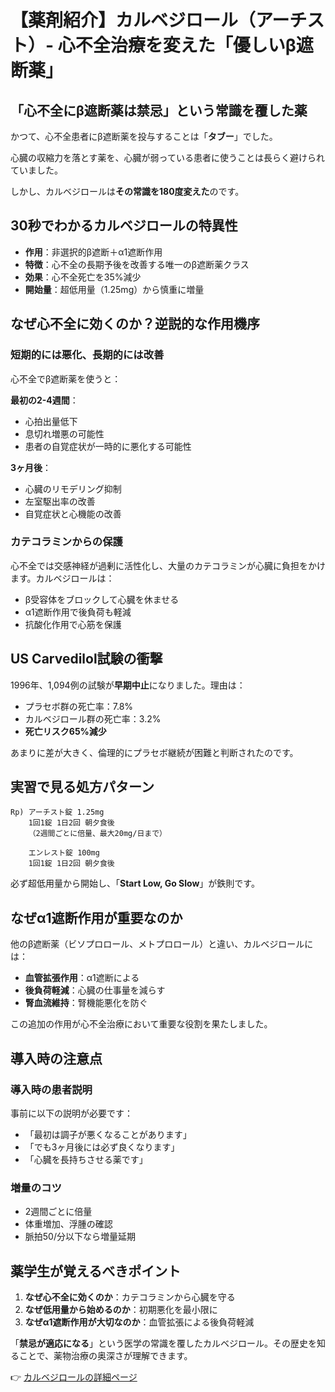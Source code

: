 # 【薬剤紹介】カルベジロール（アーチスト）- 心不全治療を変えた「優しいβ遮断薬」

## 「心不全にβ遮断薬は禁忌」という常識を覆した薬

かつて、心不全患者にβ遮断薬を投与することは「**タブー**」でした。

心臓の収縮力を落とす薬を、心臓が弱っている患者に使うことは長らく避けられていました。

しかし、カルベジロールは**その常識を180度変えた**のです。

## 30秒でわかるカルベジロールの特異性

- **作用**：非選択的β遮断＋α1遮断作用
- **特徴**：心不全の長期予後を改善する唯一のβ遮断薬クラス
- **効果**：心不全死亡を35%減少
- **開始量**：超低用量（1.25mg）から慎重に増量

## なぜ心不全に効くのか？逆説的な作用機序

### 短期的には悪化、長期的には改善

心不全でβ遮断薬を使うと：

**最初の2-4週間**：
- 心拍出量低下
- 息切れ増悪の可能性
- 患者の自覚症状が一時的に悪化する可能性

**3ヶ月後**：
- 心臓のリモデリング抑制
- 左室駆出率の改善
- 自覚症状と心機能の改善

### カテコラミンからの保護

心不全では交感神経が過剰に活性化し、大量のカテコラミンが心臓に負担をかけます。カルベジロールは：

- β受容体をブロックして心臓を休ませる
- α1遮断作用で後負荷も軽減
- 抗酸化作用で心筋を保護

## US Carvedilol試験の衝撃

1996年、1,094例の試験が**早期中止**になりました。理由は：

- プラセボ群の死亡率：7.8%
- カルベジロール群の死亡率：3.2%
- **死亡リスク65%減少**

あまりに差が大きく、倫理的にプラセボ継続が困難と判断されたのです。

## 実習で見る処方パターン

```
Rp) アーチスト錠 1.25mg
    1回1錠 1日2回 朝夕食後
    （2週間ごとに倍量、最大20mg/日まで）
    
    エンレスト錠 100mg
    1回1錠 1日2回 朝夕食後
```

必ず超低用量から開始し、「**Start Low, Go Slow**」が鉄則です。

## なぜα1遮断作用が重要なのか

他のβ遮断薬（ビソプロロール、メトプロロール）と違い、カルベジロールには：

- **血管拡張作用**：α1遮断による
- **後負荷軽減**：心臓の仕事量を減らす
- **腎血流維持**：腎機能悪化を防ぐ

この追加の作用が心不全治療において重要な役割を果たしました。

## 導入時の注意点

### 導入時の患者説明

事前に以下の説明が必要です：

- 「最初は調子が悪くなることがあります」
- 「でも3ヶ月後には必ず良くなります」
- 「心臓を長持ちさせる薬です」

### 増量のコツ

- 2週間ごとに倍量
- 体重増加、浮腫の確認
- 脈拍50/分以下なら増量延期

## 薬学生が覚えるべきポイント

1. **なぜ心不全に効くのか**：カテコラミンから心臓を守る
2. **なぜ低用量から始めるのか**：初期悪化を最小限に
3. **なぜα1遮断作用が大切なのか**：血管拡張による後負荷軽減

「**禁忌が適応になる**」という医学の常識を覆したカルベジロール。その歴史を知ることで、薬物治療の奥深さが理解できます。

👉 [カルベジロールの詳細ページ](https://penwitmi.github.io/okusuri_note/drugs/carvedilol.html)